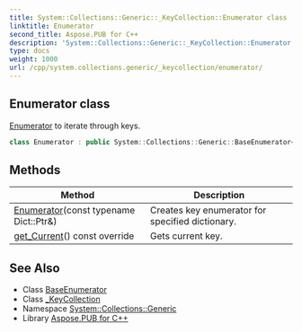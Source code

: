 ```yaml
---
title: System::Collections::Generic::_KeyCollection::Enumerator class
linktitle: Enumerator
second_title: Aspose.PUB for C++
description: 'System::Collections::Generic::_KeyCollection::Enumerator class. Enumerator to iterate through keys in C++.'
type: docs
weight: 1000
url: /cpp/system.collections.generic/_keycollection/enumerator/
---
```

## Enumerator class


[Enumerator](./) to iterate through keys.

```cpp
class Enumerator : public System::Collections::Generic::BaseEnumerator<Dict::map_t, TKey>
```

## Methods

| Method | Description |
| --- | --- |
| [Enumerator](./enumerator/)(const typename Dict::Ptr\&) | Creates key enumerator for specified dictionary. |
| [get_Current](./get_current/)() const override | Gets current key. |
## See Also

* Class [BaseEnumerator](../../baseenumerator/)
* Class [_KeyCollection](../)
* Namespace [System::Collections::Generic](../../)
* Library [Aspose.PUB for C++](../../../)
